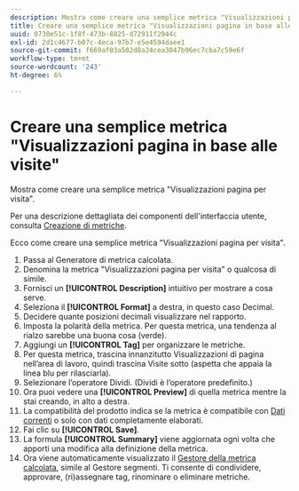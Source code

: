 ```yaml
---
description: Mostra come creare una semplice metrica "Visualizzazioni pagina per visita".
title: Creare una semplice metrica "Visualizzazioni pagina in base alle visite"
uuid: 0730e51c-1f8f-473b-8825-d72911f2944c
exl-id: 2d1c4677-b07c-4eca-97b7-e5e4594daee1
source-git-commit: f669af03a502d8a24cea3047b96ec7cba7c59e6f
workflow-type: tm+mt
source-wordcount: '243'
ht-degree: 6%

---
```


# Creare una semplice metrica &quot;Visualizzazioni pagina in base alle visite&quot;

Mostra come creare una semplice metrica &quot;Visualizzazioni pagina per visita&quot;.

Per una descrizione dettagliata dei componenti dell&#39;interfaccia utente, consulta [Creazione di metriche](/help/components/c-calcmetrics/c-workflow/cm-workflow/c-build-metrics/cm-build-metrics.md).

Ecco come creare una semplice metrica &quot;Visualizzazioni pagina per visita&quot;.

1. Passa al Generatore di metrica calcolata.
1. Denomina la metrica &quot;Visualizzazioni pagina per visita&quot; o qualcosa di simile.
1. Fornisci un **[!UICONTROL Description]** intuitivo per mostrare a cosa serve.
1. Seleziona il **[!UICONTROL Format]** a destra, in questo caso Decimal.
1. Decidere quante posizioni decimali visualizzare nel rapporto.
1. Imposta la polarità della metrica. Per questa metrica, una tendenza al rialzo sarebbe una buona cosa (verde).
1. Aggiungi un **[!UICONTROL Tag]** per organizzare le metriche.
1. Per questa metrica, trascina innanzitutto Visualizzazioni di pagina nell’area di lavoro, quindi trascina Visite sotto (aspetta che appaia la linea blu per rilasciarla).
1. Selezionare l’operatore Dividi. (Dividi è l’operatore predefinito.)
1. Ora puoi vedere una **[!UICONTROL Preview]** di quella metrica mentre la stai creando, in alto a destra.
1. La compatibilità del prodotto indica se la metrica è compatibile con [Dati correnti](https://experienceleague.adobe.com/docs/analytics/analyze/reports-analytics/current-data.html) o solo con dati completamente elaborati.
1. Fai clic su **[!UICONTROL Save]**.
1. La formula **[!UICONTROL Summary]** viene aggiornata ogni volta che apporti una modifica alla definizione della metrica.
1. Ora viene automaticamente visualizzato il [Gestore della metrica calcolata](/help/components/c-calcmetrics/c-workflow/cm-workflow/cm-manager.md), simile al Gestore segmenti. Ti consente di condividere, approvare, (ri)assegnare tag, rinominare o eliminare metriche.

